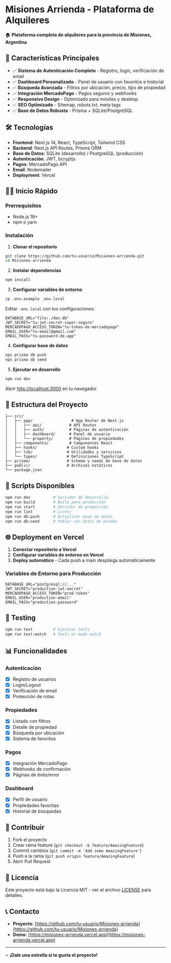 # Misiones Arrienda - Plataforma de Alquileres

🏠 **Plataforma completa de alquileres para la provincia de Misiones, Argentina**

## 🚀 Características Principales

- ✅ **Sistema de Autenticación Completo** - Registro, login, verificación de email
- ✅ **Dashboard Personalizado** - Panel de usuario con favoritos e historial
- ✅ **Búsqueda Avanzada** - Filtros por ubicación, precio, tipo de propiedad
- ✅ **Integración MercadoPago** - Pagos seguros y webhooks
- ✅ **Responsive Design** - Optimizado para móviles y desktop
- ✅ **SEO Optimizado** - Sitemap, robots.txt, meta tags
- ✅ **Base de Datos Robusta** - Prisma + SQLite/PostgreSQL

## 🛠️ Tecnologías

- **Frontend**: Next.js 14, React, TypeScript, Tailwind CSS
- **Backend**: Next.js API Routes, Prisma ORM
- **Base de Datos**: SQLite (desarrollo) / PostgreSQL (producción)
- **Autenticación**: JWT, bcryptjs
- **Pagos**: MercadoPago API
- **Email**: Nodemailer
- **Deployment**: Vercel

## 🏃‍♂️ Inicio Rápido

### Prerrequisitos
- Node.js 18+
- npm o yarn

### Instalación

1. **Clonar el repositorio**
```bash
git clone https://github.com/tu-usuario/Misiones-arrienda.git
cd Misiones-arrienda
```

2. **Instalar dependencias**
```bash
npm install
```

3. **Configurar variables de entorno**
```bash
cp .env.example .env.local
```

Editar `.env.local` con tus configuraciones:
```env
DATABASE_URL="file:./dev.db"
JWT_SECRET="tu-jwt-secret-super-seguro"
MERCADOPAGO_ACCESS_TOKEN="tu-token-de-mercadopago"
EMAIL_USER="tu-email@gmail.com"
EMAIL_PASS="tu-password-de-app"
```

4. **Configurar base de datos**
```bash
npx prisma db push
npx prisma db seed
```

5. **Ejecutar en desarrollo**
```bash
npm run dev
```

Abrir [http://localhost:3000](http://localhost:3000) en tu navegador.

## 📁 Estructura del Proyecto

```
├── src/
│   ├── app/                 # App Router de Next.js
│   │   ├── api/            # API Routes
│   │   ├── auth/           # Páginas de autenticación
│   │   ├── dashboard/      # Panel de usuario
│   │   └── property/       # Páginas de propiedades
│   ├── components/         # Componentes React
│   ├── hooks/             # Custom hooks
│   ├── lib/               # Utilidades y servicios
│   └── types/             # Definiciones TypeScript
├── prisma/                # Schema y seeds de base de datos
├── public/                # Archivos estáticos
└── package.json
```

## 🔧 Scripts Disponibles

```bash
npm run dev          # Servidor de desarrollo
npm run build        # Build para producción
npm run start        # Servidor de producción
npm run lint         # Linter
npm run db:push      # Actualizar base de datos
npm run db:seed      # Poblar con datos de prueba
```

## 🌐 Deployment en Vercel

1. **Conectar repositorio a Vercel**
2. **Configurar variables de entorno en Vercel**
3. **Deploy automático** - Cada push a main despliega automáticamente

### Variables de Entorno para Producción
```env
DATABASE_URL="postgresql://..."
JWT_SECRET="production-jwt-secret"
MERCADOPAGO_ACCESS_TOKEN="prod-token"
EMAIL_USER="production-email"
EMAIL_PASS="production-password"
```

## 🧪 Testing

```bash
npm run test         # Ejecutar tests
npm run test:watch   # Tests en modo watch
```

## 📊 Funcionalidades

### Autenticación
- [x] Registro de usuarios
- [x] Login/Logout
- [x] Verificación de email
- [x] Protección de rutas

### Propiedades
- [x] Listado con filtros
- [x] Detalle de propiedad
- [x] Búsqueda por ubicación
- [x] Sistema de favoritos

### Pagos
- [x] Integración MercadoPago
- [x] Webhooks de confirmación
- [x] Páginas de éxito/error

### Dashboard
- [x] Perfil de usuario
- [x] Propiedades favoritas
- [x] Historial de búsquedas

## 🤝 Contribuir

1. Fork el proyecto
2. Crear rama feature (`git checkout -b feature/AmazingFeature`)
3. Commit cambios (`git commit -m 'Add some AmazingFeature'`)
4. Push a la rama (`git push origin feature/AmazingFeature`)
5. Abrir Pull Request

## 📝 Licencia

Este proyecto está bajo la Licencia MIT - ver el archivo [LICENSE](LICENSE) para detalles.

## 📞 Contacto

- **Proyecto**: [https://github.com/tu-usuario/Misiones-arrienda](https://github.com/tu-usuario/Misiones-arrienda)
- **Demo**: [https://misiones-arrienda.vercel.app](https://misiones-arrienda.vercel.app)

---

⭐ **¡Dale una estrella si te gusta el proyecto!**
